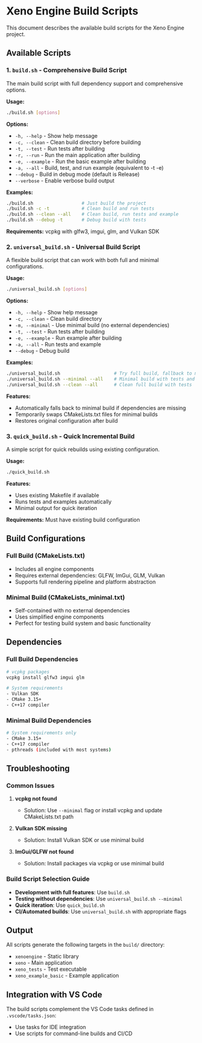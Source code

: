 # Xeno Engine Build Scripts

This document describes the available build scripts for the Xeno Engine project.

## Available Scripts

### 1. `build.sh` - Comprehensive Build Script

The main build script with full dependency support and comprehensive options.

**Usage:**
```bash
./build.sh [options]
```

**Options:**
- `-h, --help` - Show help message
- `-c, --clean` - Clean build directory before building
- `-t, --test` - Run tests after building
- `-r, --run` - Run the main application after building
- `-e, --example` - Run the basic example after building
- `-a, --all` - Build, test, and run example (equivalent to -t -e)
- `--debug` - Build in debug mode (default is Release)
- `--verbose` - Enable verbose build output

**Examples:**
```bash
./build.sh                  # Just build the project
./build.sh -c -t            # Clean build and run tests
./build.sh --clean --all    # Clean build, run tests and example
./build.sh --debug -t       # Debug build with tests
```

**Requirements:** vcpkg with glfw3, imgui, glm, and Vulkan SDK

### 2. `universal_build.sh` - Universal Build Script

A flexible build script that can work with both full and minimal configurations.

**Usage:**
```bash
./universal_build.sh [options]
```

**Options:**
- `-h, --help` - Show help message
- `-c, --clean` - Clean build directory
- `-m, --minimal` - Use minimal build (no external dependencies)
- `-t, --test` - Run tests after building
- `-e, --example` - Run example after building
- `-a, --all` - Run tests and example
- `--debug` - Debug build

**Examples:**
```bash
./universal_build.sh                    # Try full build, fallback to minimal
./universal_build.sh --minimal --all    # Minimal build with tests and example
./universal_build.sh --clean --all      # Clean full build with tests
```

**Features:**
- Automatically falls back to minimal build if dependencies are missing
- Temporarily swaps CMakeLists.txt files for minimal builds
- Restores original configuration after build

### 3. `quick_build.sh` - Quick Incremental Build

A simple script for quick rebuilds using existing configuration.

**Usage:**
```bash
./quick_build.sh
```

**Features:**
- Uses existing Makefile if available
- Runs tests and examples automatically
- Minimal output for quick iteration

**Requirements:** Must have existing build configuration

## Build Configurations

### Full Build (CMakeLists.txt)
- Includes all engine components
- Requires external dependencies: GLFW, ImGui, GLM, Vulkan
- Supports full rendering pipeline and platform abstraction

### Minimal Build (CMakeLists_minimal.txt)
- Self-contained with no external dependencies
- Uses simplified engine components
- Perfect for testing build system and basic functionality

## Dependencies

### Full Build Dependencies
```bash
# vcpkg packages
vcpkg install glfw3 imgui glm

# System requirements
- Vulkan SDK
- CMake 3.15+
- C++17 compiler
```

### Minimal Build Dependencies
```bash
# System requirements only
- CMake 3.15+
- C++17 compiler
- pthreads (included with most systems)
```

## Troubleshooting

### Common Issues

1. **vcpkg not found**
   - Solution: Use `--minimal` flag or install vcpkg and update CMakeLists.txt path

2. **Vulkan SDK missing**
   - Solution: Install Vulkan SDK or use minimal build

3. **ImGui/GLFW not found**
   - Solution: Install packages via vcpkg or use minimal build

### Build Script Selection Guide

- **Development with full features**: Use `build.sh`
- **Testing without dependencies**: Use `universal_build.sh --minimal`
- **Quick iteration**: Use `quick_build.sh`
- **CI/Automated builds**: Use `universal_build.sh` with appropriate flags

## Output

All scripts generate the following targets in the `build/` directory:
- `xenoengine` - Static library
- `xeno` - Main application
- `xeno_tests` - Test executable  
- `xeno_example_basic` - Example application

## Integration with VS Code

The build scripts complement the VS Code tasks defined in `.vscode/tasks.json`:
- Use tasks for IDE integration
- Use scripts for command-line builds and CI/CD
